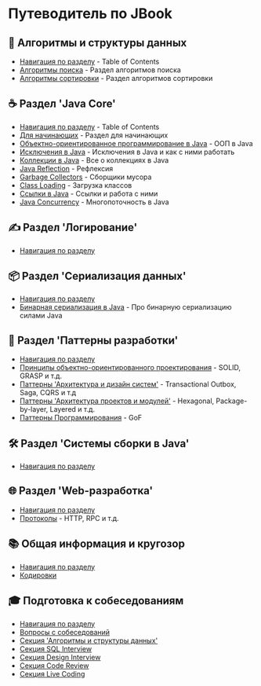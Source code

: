 # Путеводитель по JBook

## 🧠 Алгоритмы и структуры данных

- [Навигация по разделу](./algorithms/toc.md) - Table of Contents
- [Алгоритмы поиска](./algorithms/toc.md#алгоритмы-поиска) - Раздел алгоритмов поиска
- [Алгоритмы сортировки](./algorithms/toc.md#алгоритмы-сортировки) - Раздел алгоритмов сортировки

## ☕ Раздел 'Java Core'

- [Навигация по разделу](./jcore/toc.md) - Table of Contents
- [Для начинающих](./jcore/toc.md#надо-знать-новичку) - Раздел для начинающих
- [Объектно-ориентированное программирование в Java](./jcore/toc.md#объектно-ориентированное-программирование) - ООП в Java
- [Исключения в Java](./jcore/toc.md#исключения-в-java) - Исключения в Java и как с ними работать
- [Коллекции в Java](./jcore/toc.md#коллекции-в-java) - Все о коллекциях в Java
- [Java Reflection](./jcore/toc.md#java-reflection) - Рефлексия
- [Garbage Collectors](./jcore/toc.md#gc) - Сборщики мусора
- [Class Loading](./jcore/toc.md#загрузка-классов) - Загрузка классов
- [Ссылки в Java](./jcore/toc.md#ссылки-в-java) - Ссылки и работа с ними
- [Java Concurrency](./jcore/toc.md#java-concurrency) - Многопоточность в Java

## ✍️ Раздел 'Логирование'

- [Навигация по разделу](./logging/toc.md)

## 📦 Раздел 'Сериализация данных'

- [Навигация по разделу](./serialization/toc.md)
- [Бинарная сериализация в Java](./serialization/binary/binary.md) - Про бинарную сериализацию силами Java

## 🧩 Раздел 'Паттерны разработки'

- [Навигация по разделу](./patterns/toc.md)
- [Принципы объектно-ориентированного проектирования](./patterns/toc.md#общие-паттерны) - SOLID, GRASP и т.д.
- [Паттерны 'Архитектура и дизайн систем'](./patterns/toc.md#архитектура-и-дизайн-систем) - Transactional Outbox, Saga, CQRS и т.д
- [Паттерны 'Архитектура проектов и модулей'](./patterns/toc.md#архитектура-проектов-и-модулей) - Hexagonal, Package-by-layer,  Layered и т.д.
- [Паттерны Программирования](./patterns/toc.md#программирования) - GoF

## 🛠️ Раздел 'Системы сборки в Java'

- [Навигация по разделу](./build/toc.md)

## 🌐 Раздел 'Web-разработка'

- [Навигация по разделу](./web/toc.md)
- [Протоколы](./web/toc.md#протоколы) - HTTP, RPC и т.д.

## 📚 Общая информация и кругозор

- [Навигация по разделу](./other/toc.md)
- [Кодировки](./other/toc.md#кодировки)

## 🎓 Подготовка к собеседованиям

- [Навигация по разделу](./interview/toc.md)
- [Вопросы с собеседований](./interview/questions/intro.md)
- [Секция 'Алгоритмы и структуры данных'](./interview/algorithms/intro.md)
- [Секция SQL Interview](./interview/sql/intro.md)
- [Секция Design Interview](./interview/design_interview/intro.md)
- [Секция Code Review](./interview/code_review/intro.md)
- [Секция Live Coding](./interview/live_coding/intro.md)
